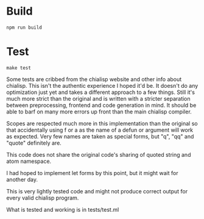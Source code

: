 

# Build
```
npm run build
```

# Test

```
make test
```

Some tests are cribbed from the chialisp website and other info about
chialisp.  This isn't the authentic experience I hoped it'd be.  It
doesn't do any optimization just yet and takes a different approach
to a few things.  Still it's much more strict than the original and
is written with a stricter separation between preprocessing, frontend
and code generation in mind.  It should be able to barf on many more
errors up front than the main chialisp compiler.

Scopes are respected much more in this implementation than the original
so that accidentally using f or a as the name of a defun or argument
will work as expected.  Very few names are taken as special forms, but
"q", "qq" and "quote" definitely are.

This code does not share the original code's sharing of quoted string
and atom namespace.

I had hoped to implement let forms by this point, but it might wait
for another day.

This is very lightly tested code and might not produce correct output
for every valid chialisp program.

What is tested and working is in tests/test.ml

